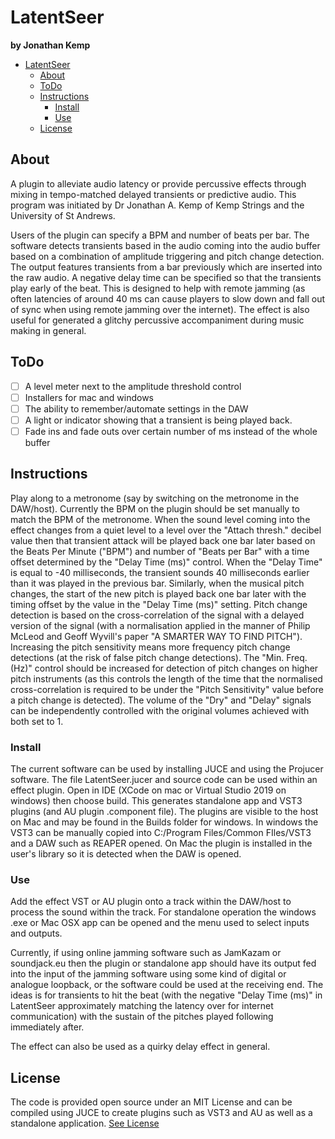 # LatentSeer
**by Jonathan Kemp**

- [LatentSeer](#latentseer)
	- [About](#about)
	- [ToDo](#todo)
	- [Instructions](#instructions)
		- [Install](#install)
		- [Use](#use)
	- [License](#license)

## About

A plugin to alleviate audio latency or provide percussive effects through mixing in tempo-matched delayed transients or predictive audio. This program was initiated by Dr Jonathan A. Kemp of Kemp Strings and the University of St Andrews.

Users of the plugin can specify a BPM and number of beats per bar. The software detects transients based in the audio coming into the audio buffer based on a combination of amplitude triggering and pitch change detection. The output features transients from a bar previously which are inserted into the raw audio. A negative delay time can be specified so that the transients play early of the beat. This is designed to help with remote jamming (as often latencies of around 40 ms can cause players to slow down and fall out of sync when using remote jamming over the internet). The effect is also useful for generated a glitchy percussive accompaniment during music making in general.

## ToDo

- [ ] A level meter next to the amplitude threshold control
- [ ] Installers for mac and windows
- [ ] The ability to remember/automate settings in the DAW
- [ ] A light or indicator showing that a transient is being played back.
- [ ] Fade ins and fade outs over certain number of ms instead of the whole buffer

## Instructions

Play along to a metronome (say by switching on the metronome in the DAW/host). Currently the BPM on the plugin should be set manually to match the BPM of the metronome. When the sound level coming into the effect changes from a quiet level to a level over the "Attach thresh." decibel value then that transient attack will be played back one bar later based on the Beats Per Minute ("BPM") and number of "Beats per Bar" with a time offset determined by the "Delay Time (ms)" control. When the "Delay Time" is equal to -40 milliseconds, the transient sounds 40 milliseconds earlier than it was played in the previous bar. Similarly, when the musical pitch changes, the start of the new pitch is played back one bar later with the timing offset by the value in the "Delay Time (ms)" setting. Pitch change detection is based on the cross-correlation of the signal with a delayed version of the signal (with a normalisation applied in the manner of Philip McLeod and Geoff Wyvill's paper "A SMARTER WAY TO FIND PITCH"). Increasing the pitch sensitivity means more frequency pitch change detections (at the risk of false pitch change detections). The "Min. Freq. (Hz)" control should be increased for detection of pitch changes on higher pitch instruments (as this controls the length of the time that the normalised cross-correlation is required to be under the "Pitch Sensitivity" value before a pitch change is detected). The volume of the "Dry" and "Delay" signals can be independently controlled with the original volumes achieved with both set to 1.

### Install

The current software can be used by installing JUCE and using the Projucer software. The file LatentSeer.jucer and source code can be used within an effect plugin. Open in IDE (XCode on mac or Virtual Studio 2019 on windows) then choose build. This generates standalone app and VST3 plugins (and AU plugin .component file). The plugins are visible to the host on Mac and may be found in the Builds folder for windows. In windows the VST3 can be manually copied into C:/Program Files/Common FIles/VST3 and a DAW such as REAPER opened. On Mac the plugin is installed in the user's library so it is detected when the DAW is opened. 

### Use

Add the effect VST or AU plugin onto a track within the DAW/host to process the sound within the track. For standalone operation the windows .exe or Mac OSX app can be opened and the menu used to select inputs and outputs.

Currently, if using online jamming software such as JamKazam or soundjack.eu then the plugin or standalone app should have its output fed into the input of the jamming software using some kind of digital or analogue loopback, or the software could be used at the receiving end. The ideas is for transients to hit the beat (with the negative "Delay Time (ms)" in LatentSeer approximately matching the latency over for internet communication) with the sustain of the pitches played following immediately after.

The effect can also be used as a quirky delay effect in general.

## License

The code is provided open source under an MIT License and can be compiled using JUCE to create plugins such as VST3 and AU as well as a standalone application. [See License](./LICENSE)
